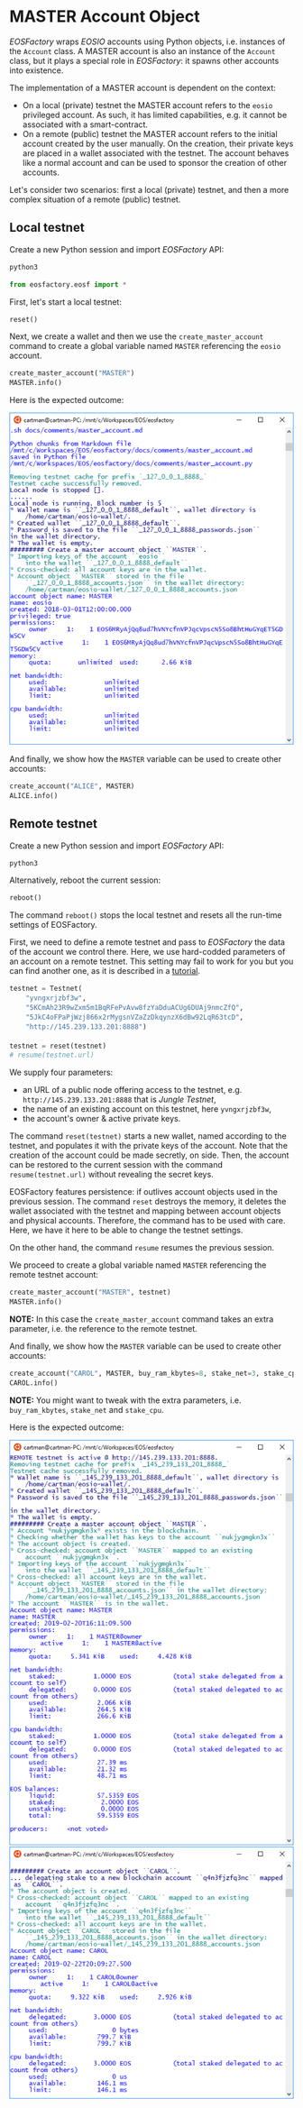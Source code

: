 # MASTER Account Object

*EOSFactory* wraps *EOSIO* accounts using Python objects, i.e. instances of the `Account` class. A MASTER account is also an instance of the `Account` class, but it plays a special role in *EOSFactory*: it spawns other accounts into existence.

The implementation of a MASTER account is dependent on the context:

* On a local (private) testnet the MASTER account refers to the `eosio` privileged account. As such, it has limited capabilities, e.g. it cannot be associated with a smart-contract.
* On a remote (public) testnet the MASTER account refers to the initial account created by the user manually. On the creation, their private keys are placed in a wallet associated with the testnet. The account behaves like a normal account and can be used to sponsor the creation of other accounts.

Let's consider two scenarios: first a local (private) testnet, and then a more complex situation of a remote (public) testnet.

## Local testnet

Create a new Python session and import *EOSFactory* API:

```bash
python3
```

```python
from eosfactory.eosf import *
```

First, let's start a local testnet:

```python
reset()
```

Next, we create a wallet and then we use the `create_master_account` command to create a global variable named `MASTER` referencing the `eosio` account.

```python
create_master_account("MASTER")
MASTER.info()
```
Here is the expected outcome:

![](../images/master_account_local.png)

And finally, we show how the `MASTER` variable can be used to create other accounts:

```python
create_account("ALICE", MASTER)
ALICE.info()
```

## Remote testnet

Create a new Python session and import *EOSFactory* API:

```bash
python3
```

Alternatively, reboot the current session:
```python
reboot()
```
The command `reboot()` stops the local testnet and resets all the run-time settings of EOSFactory.

First, we need to define a remote testnet and pass to *EOSFactory* the data of the account we control there. Here, we use hard-codded parameters of an account on a remote testnet. This setting may fail to work for you but you can find another one, as it is described in a [tutorial](../tutorials/05.InteractingWithPublicTestnet.md).

```python
testnet = Testnet(
    "yvngxrjzbf3w",
    "5KCmAh23R9wZxm5m1BqRFePvAvw8fzYaDduACUg6DUAj9nmcZfQ",
    "5JkC4oFPaPjWzj866x2rMygsnVZaZzDkqynzX6dBw92LqR63tcD",
    "http://145.239.133.201:8888")

testnet = reset(testnet)
# resume(testnet.url)
```

We supply four parameters:

- an URL of a public node offering access to the testnet, e.g. `http://145.239.133.201:8888` that is *Jungle Testnet*,
- the name of an existing account on this testnet, here `yvngxrjzbf3w`,
- the account's owner & active private keys.

The command `reset(testnet)` starts a new wallet, named according to the testnet, and populates it with the private keys of the account. Note that the creation of the account could be made secretly, on side. Then, the account can be restored to the current session with the command `resume(testnet.url)` without revealing the secret keys.

EOSFactory features persistence: if outlives account objects used in the previous session. The command `reset` destroys the memory, it deletes the wallet associated with the testnet and mapping between account objects and physical accounts. Therefore, the command has to be used with care. Here, we have it here to be able to change the testnet settings.

On the other hand, the command `resume` resumes the previous session.

We proceed to create a global variable named `MASTER` referencing the remote testnet account:

```python
create_master_account("MASTER", testnet)
MASTER.info()
```

**NOTE:** In this case the `create_master_account` command takes an extra parameter, i.e. the reference to the remote testnet.

And finally, we show how the `MASTER` variable can be used to create other accounts:

```python
create_account("CAROL", MASTER, buy_ram_kbytes=8, stake_net=3, stake_cpu=3)
CAROL.info()
```

**NOTE:** You might want to tweak with the extra parameters, i.e. `buy_ram_kbytes`, `stake_net` and `stake_cpu`.

Here is the expected outcome:

![](../images/master_account_remote_master.png)
![](../images/master_account_remote_carol.png)

